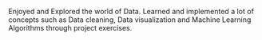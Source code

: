 Enjoyed and Explored the world of Data. Learned and implemented a lot of concepts such as Data cleaning, Data visualization and Machine Learning Algorithms through project exercises.
